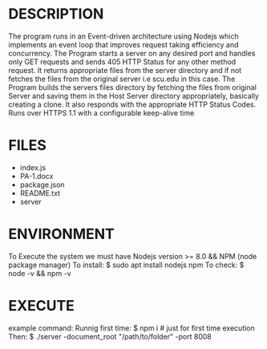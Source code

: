 # DESCRIPTION   

The program runs in an Event-driven architecture using Nodejs which implements an event loop that improves request taking efficiency and concurrency.
The Program starts a server on any desired port and handles only GET requests and sends 405 HTTP Status for any other method request.
It returns appropriate files from the server directory and if not fetches the files from the original server i.e scu.edu in this case.
The Program builds the servers files directory by fetching the files from original Server and saving them in the Host Server directory appropriately, basically creating a clone.
It also responds with the appropriate HTTP Status Codes.
Runs over HTTPS 1.1 with a configurable keep-alive time

# FILES 

- index.js
- PA-1.docx
- package.json
- README.txt
- server

# ENVIRONMENT

To Execute the system we must have Nodejs version >= 8.0 && NPM (node package manager) 
To install: $ sudo apt install nodejs npm
To check: $ node -v && npm -v

# EXECUTE
example command:
Runnig first time:
$ npm i # just for first time execution
Then:
$ ./server -document_root "/path/to/folder" -port 8008
